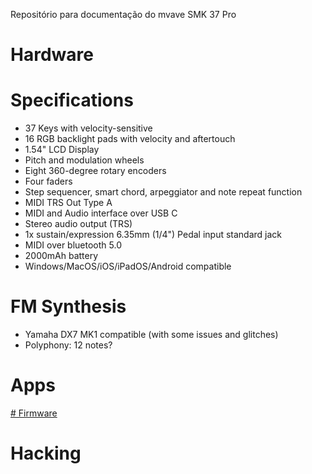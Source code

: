 Repositório para documentação do mvave SMK 37 Pro

# Hardware

# Specifications

* 37 Keys with velocity-sensitive
* 16 RGB backlight pads with velocity and aftertouch
* 1.54" LCD Display
* Pitch and modulation wheels
* Eight 360-degree rotary encoders
* Four faders
* Step sequencer, smart chord, arpeggiator and note repeat function
* MIDI TRS Out Type A
* MIDI and Audio interface over USB C
* Stereo audio output (TRS)
* 1x sustain/expression 6.35mm (1/4") Pedal input standard jack
* MIDI over bluetooth 5.0
* 2000mAh battery
* Windows/MacOS/iOS/iPadOS/Android compatible

# FM Synthesis

* Yamaha DX7 MK1 compatible (with some issues and glitches)
* Polyphony: 12 notes?

# Apps

[# Firmware](firmware-history.MD)

# Hacking
